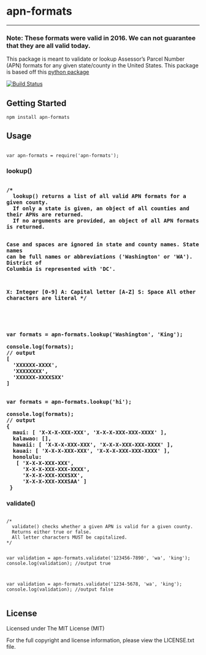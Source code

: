 <h1>apn-formats</h1>
<hr>

<h3>Note: These formats were valid in 2016. We can not guarantee that they are all valid today.</h3>

<p>This package is meant to validate or lookup Assessor’s Parcel Number (APN) formats for any given state/county in the United States. This package is based off this <a href="https://github.com/dogpackdesign/apn-formats">python package</a></p>

[![Build Status](https://travis-ci.org/dogpackdesign/apn-formats-js.svg?branch=master)](https://travis-ci.org/dogpackdesign/apn-formats-js)

<h2>Getting Started</h2>
<code>npm install apn-formats</code>

<h2>Usage</h2>
<pre><code>
var apn-formats = require('apn-formats');
</code></pre>

<h3> lookup()
<pre><code>
/*
  lookup() returns a list of all valid APN formats for a given county. 
  If only a state is given, an object of all counties and their APNs are returned.
  If no arguments are provided, an object of all APN formats is returned.
  
  Case and spaces are ignored in state and county names. 
  State names can be full names or abbreviations ('Washington' or 'WA').
  District of Columbia is represented with 'DC'.

  X: Integer [0-9]
  A: Capital letter [A-Z]
  S: Space
  All other characters are literal
*/

</code></pre>

<pre><code>
var formats = apn-formats.lookup('Washington', 'King');

console.log(formats);
// output
[ 
  'XXXXXX-XXXX', 
  'XXXXXXXX', 
  'XXXXXX-XXXXSXX' 
]
</code></pre>

<pre><code>
var formats = apn-formats.lookup('hi');

console.log(formats);
// output
{ 
  maui: [ 'X-X-X-XXX-XXX', 'X-X-X-XXX-XXX-XXXX' ],
  kalawao: [],
  hawaii: [ 'X-X-X-XXX-XXX', 'X-X-X-XXX-XXX-XXXX' ],
  kauai: [ 'X-X-X-XXX-XXX', 'X-X-X-XXX-XXX-XXXX' ],
  honolulu: 
   [ 'X-X-X-XXX-XXX',
     'X-X-X-XXX-XXX-XXXX',
     'X-X-X-XXX-XXXSXX',
     'X-X-X-XXX-XXXSAA' ] 
 }
</code></pre>
<h3>validate()</h3>
<pre><code>
/*
  validate() checks whether a given APN is valid for a given county.
  Returns either true or false.
  All letter characters MUST be capitalized.
*/

var validation = apn-formats.validate('123456-7890', 'wa', 'king');
console.log(validation);
//output
true

var validation = apn-formats.validate('1234-5678, 'wa', 'king');
console.log(validation);
//output
false
</code></pre>

<h2>License</h2>
<p>Licensed under The MIT License (MIT)</p>
<p>For the full copyright and license information, please view the LICENSE.txt file.</p>
